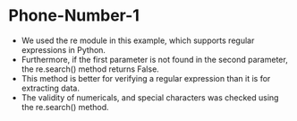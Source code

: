 # Phone-Number-1
* We used the re module in this example, which supports regular expressions in Python.
* Furthermore, if the first parameter is not found in the second parameter, the re.search() method returns False.
* This method is better for verifying a regular expression than it is for extracting data.
* The validity of  numericals, and special characters was checked using the re.search() method.
